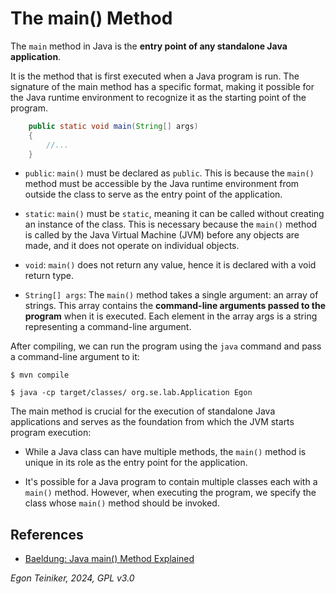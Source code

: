 # The main() Method

The `main` method in Java is the **entry point of any standalone Java application**. 

It is the method that is first executed when a Java program is run. The signature of 
the main method has a specific format, making it possible for the Java runtime environment 
to recognize it as the starting point of the program.

```Java
    public static void main(String[] args)
    {
        //...
    }
```

* `public`: `main()` must be declared as `public`. This is because the `main()` method 
    must be accessible by the Java runtime environment from outside the class to serve 
    as the entry point of the application.
* `static`: `main()` must be `static`, meaning it can be called without creating an
    instance of the class. This is necessary because the `main()` method is called 
    by the Java Virtual Machine (JVM) before any objects are made, and it does not 
    operate on individual objects.
* `void`: `main()` does not return any value, hence it is declared with a void return type.

* `String[] args`: The `main()` method takes a single argument: an array of strings. 
    This array contains the **command-line arguments passed to the program** when it is 
    executed. Each element in the array args is a string representing a command-line argument.


After compiling, we can run the program using the `java` command and pass a command-line 
argument to it:

```
$ mvn compile

$ java -cp target/classes/ org.se.lab.Application Egon
```

The main method is crucial for the execution of standalone Java applications and serves 
as the foundation from which the JVM starts program execution:

* While a Java class can have multiple methods, the `main()` method is unique in 
    its role as the entry point for the application.

* It's possible for a Java program to contain multiple classes each with a `main()`
    method. However, when executing the program, we specify the class whose `main()` 
    method should be invoked.    

## References

* [Baeldung: Java main() Method Explained](https://www.baeldung.com/java-main-method)

*Egon Teiniker, 2024, GPL v3.0*